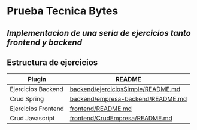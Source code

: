 # Prueba Tecnica Bytes
## _Implementacion de una seria de ejercicios tanto frontend y backend_


## Estructura de ejercicios


| Plugin | README |
| ------ | ------ |
| Ejercicios Backend | [backend/ejerciciosSimple/README.md][PlDb] |
| Crud Spring | [backend/empresa-backend/README.md][PlGh] |
| Ejercicios Frontend | [frontend/README.md][PlGd] |
| Crud Javascript | [frontend/CrudEmpresa/README.md][PlOd] |



[//]: # (These are reference links used in the body of this note and get stripped out when the markdown processor does its job. There is no need to format nicely because it shouldn't be seen. Thanks SO - http://stackoverflow.com/questions/4823468/store-comments-in-markdown-syntax)


   [PlDb]: <https://github.com/EdgarJonathan123/Prueba-Bytes/tree/main/backend/ejerciciosSimple>
   [PlGh]: <https://github.com/EdgarJonathan123/Prueba-Bytes/blob/main/backend/empresa-backend/README.md>
   [PlGd]: <https://github.com/EdgarJonathan123/Prueba-Bytes/blob/main/frontend/README.md>
   [PlOd]: <https://github.com/EdgarJonathan123/Prueba-Bytes/blob/main/frontend/CrudEmpresa/README.md>
